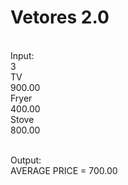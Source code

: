 # Vetores 2.0

<br/>Input: 
<br/>3
<br/>TV
<br/>900.00
<br/>Fryer
<br/>400.00
<br/>Stove
<br/>800.00

<br/>Output:
<br/>AVERAGE PRICE = 700.00
